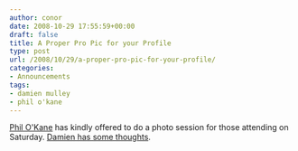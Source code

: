 ```yaml
---
author: conor
date: 2008-10-29 17:55:59+00:00
draft: false
title: A Proper Pro Pic for your Profile
type: post
url: /2008/10/29/a-proper-pro-pic-for-your-profile/
categories:
- Announcements
tags:
- damien mulley
- phil o'kane
---
```


[Phil O'Kane](http://words.iced-coffee.com/2008/10/27/barcamp-cork-ii/) has kindly offered to do a photo session for those attending on Saturday. [Damien has some thoughts](http://www.mulley.net/2008/10/28/barcamp-cork-ii-now-get-a-proper-photo-for-your-bio/).
